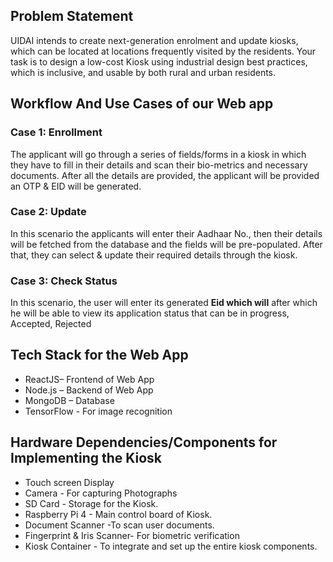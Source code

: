 ## Problem Statement
UIDAI intends to create next-generation enrolment and update kiosks, which can be located at locations frequently visited by the residents. Your task is to design a low-cost Kiosk using industrial design best practices, which is inclusive, and usable by both rural and urban residents.

## Workflow And Use Cases of our Web app

### Case 1: Enrollment
The applicant will go through a series of fields/forms in a kiosk in which they have to fill in their details and scan their bio-metrics and necessary documents. After all the details are provided, the applicant will be provided an OTP & EID will be generated.

### Case 2: Update
In this scenario the applicants will enter their Aadhaar No., then their details will be fetched from the database and the fields will be pre-populated. After that, they can select & update their required details through the kiosk.

### Case 3: Check Status
In this scenario, the user will enter its generated **Eid which will** after which he will be able to view its application status that can be in progress, Accepted, Rejected 

## Tech Stack for the Web App
- ReactJS– Frontend of Web App
- Node.js – Backend of Web App
- MongoDB – Database
- TensorFlow - For image recognition

## Hardware Dependencies/Components for Implementing the Kiosk
- Touch screen Display
- Camera - For capturing Photographs
- SD Card - Storage for the Kiosk.
- Raspberry Pi 4 - Main control board of Kiosk.
- Document Scanner -To scan user documents.
- Fingerprint & Iris Scanner- For biometric verification
- Kiosk Container - To integrate and set up the entire kiosk components.
